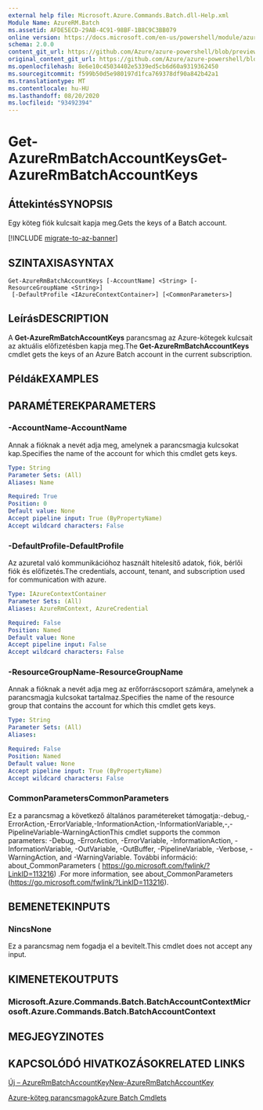 ```yaml
---
external help file: Microsoft.Azure.Commands.Batch.dll-Help.xml
Module Name: AzureRM.Batch
ms.assetid: AFDE5ECD-29AB-4C91-98BF-1B8C9C3BB079
online version: https://docs.microsoft.com/en-us/powershell/module/azurerm.batch/get-azurermbatchaccountkeys
schema: 2.0.0
content_git_url: https://github.com/Azure/azure-powershell/blob/preview/src/ResourceManager/AzureBatch/Commands.Batch/help/Get-AzureRmBatchAccountKeys.md
original_content_git_url: https://github.com/Azure/azure-powershell/blob/preview/src/ResourceManager/AzureBatch/Commands.Batch/help/Get-AzureRmBatchAccountKeys.md
ms.openlocfilehash: 8e6e10c45034402e5339ed5cb6d60a9319362450
ms.sourcegitcommit: f599b50d5e980197d1fca769378df90a842b42a1
ms.translationtype: MT
ms.contentlocale: hu-HU
ms.lasthandoff: 08/20/2020
ms.locfileid: "93492394"
---
```

# <span data-ttu-id="d77f1-101">Get-AzureRmBatchAccountKeys</span><span class="sxs-lookup"><span data-stu-id="d77f1-101">Get-AzureRmBatchAccountKeys</span></span>

## <span data-ttu-id="d77f1-102">Áttekintés</span><span class="sxs-lookup"><span data-stu-id="d77f1-102">SYNOPSIS</span></span>
<span data-ttu-id="d77f1-103">Egy köteg fiók kulcsait kapja meg.</span><span class="sxs-lookup"><span data-stu-id="d77f1-103">Gets the keys of a Batch account.</span></span>

[!INCLUDE [migrate-to-az-banner](../../includes/migrate-to-az-banner.md)]

## <span data-ttu-id="d77f1-104">SZINTAXISA</span><span class="sxs-lookup"><span data-stu-id="d77f1-104">SYNTAX</span></span>

```
Get-AzureRmBatchAccountKeys [-AccountName] <String> [-ResourceGroupName <String>]
 [-DefaultProfile <IAzureContextContainer>] [<CommonParameters>]
```

## <span data-ttu-id="d77f1-105">Leírás</span><span class="sxs-lookup"><span data-stu-id="d77f1-105">DESCRIPTION</span></span>
<span data-ttu-id="d77f1-106">A **Get-AzureRmBatchAccountKeys** parancsmag az Azure-kötegek kulcsait az aktuális előfizetésben kapja meg.</span><span class="sxs-lookup"><span data-stu-id="d77f1-106">The **Get-AzureRmBatchAccountKeys** cmdlet gets the keys of an Azure Batch account in the current subscription.</span></span>

## <span data-ttu-id="d77f1-107">Példák</span><span class="sxs-lookup"><span data-stu-id="d77f1-107">EXAMPLES</span></span>

## <span data-ttu-id="d77f1-108">PARAMÉTEREK</span><span class="sxs-lookup"><span data-stu-id="d77f1-108">PARAMETERS</span></span>

### <span data-ttu-id="d77f1-109">-AccountName</span><span class="sxs-lookup"><span data-stu-id="d77f1-109">-AccountName</span></span>
<span data-ttu-id="d77f1-110">Annak a fióknak a nevét adja meg, amelynek a parancsmagja kulcsokat kap.</span><span class="sxs-lookup"><span data-stu-id="d77f1-110">Specifies the name of the account for which this cmdlet gets keys.</span></span>

```yaml
Type: String
Parameter Sets: (All)
Aliases: Name

Required: True
Position: 0
Default value: None
Accept pipeline input: True (ByPropertyName)
Accept wildcard characters: False
```

### <span data-ttu-id="d77f1-111">-DefaultProfile</span><span class="sxs-lookup"><span data-stu-id="d77f1-111">-DefaultProfile</span></span>
<span data-ttu-id="d77f1-112">Az azuretal való kommunikációhoz használt hitelesítő adatok, fiók, bérlői fiók és előfizetés.</span><span class="sxs-lookup"><span data-stu-id="d77f1-112">The credentials, account, tenant, and subscription used for communication with azure.</span></span>

```yaml
Type: IAzureContextContainer
Parameter Sets: (All)
Aliases: AzureRmContext, AzureCredential

Required: False
Position: Named
Default value: None
Accept pipeline input: False
Accept wildcard characters: False
```

### <span data-ttu-id="d77f1-113">-ResourceGroupName</span><span class="sxs-lookup"><span data-stu-id="d77f1-113">-ResourceGroupName</span></span>
<span data-ttu-id="d77f1-114">Annak a fióknak a nevét adja meg az erőforráscsoport számára, amelynek a parancsmagja kulcsokat tartalmaz.</span><span class="sxs-lookup"><span data-stu-id="d77f1-114">Specifies the name of the resource group that contains the account for which this cmdlet gets keys.</span></span>

```yaml
Type: String
Parameter Sets: (All)
Aliases: 

Required: False
Position: Named
Default value: None
Accept pipeline input: True (ByPropertyName)
Accept wildcard characters: False
```

### <span data-ttu-id="d77f1-115">CommonParameters</span><span class="sxs-lookup"><span data-stu-id="d77f1-115">CommonParameters</span></span>
<span data-ttu-id="d77f1-116">Ez a parancsmag a következő általános paramétereket támogatja:-debug,-ErrorAction,-ErrorVariable,-InformationAction,-InformationVariable,-,-PipelineVariable-WarningAction</span><span class="sxs-lookup"><span data-stu-id="d77f1-116">This cmdlet supports the common parameters: -Debug, -ErrorAction, -ErrorVariable, -InformationAction, -InformationVariable, -OutVariable, -OutBuffer, -PipelineVariable, -Verbose, -WarningAction, and -WarningVariable.</span></span> <span data-ttu-id="d77f1-117">További információ: about_CommonParameters ( https://go.microsoft.com/fwlink/?LinkID=113216) .</span><span class="sxs-lookup"><span data-stu-id="d77f1-117">For more information, see about_CommonParameters (https://go.microsoft.com/fwlink/?LinkID=113216).</span></span>

## <span data-ttu-id="d77f1-118">BEMENETEK</span><span class="sxs-lookup"><span data-stu-id="d77f1-118">INPUTS</span></span>

### <span data-ttu-id="d77f1-119">Nincs</span><span class="sxs-lookup"><span data-stu-id="d77f1-119">None</span></span>
<span data-ttu-id="d77f1-120">Ez a parancsmag nem fogadja el a bevitelt.</span><span class="sxs-lookup"><span data-stu-id="d77f1-120">This cmdlet does not accept any input.</span></span>

## <span data-ttu-id="d77f1-121">KIMENETEK</span><span class="sxs-lookup"><span data-stu-id="d77f1-121">OUTPUTS</span></span>

### <span data-ttu-id="d77f1-122">Microsoft.Azure.Commands.Batch.BatchAccountContext</span><span class="sxs-lookup"><span data-stu-id="d77f1-122">Microsoft.Azure.Commands.Batch.BatchAccountContext</span></span>

## <span data-ttu-id="d77f1-123">MEGJEGYZI</span><span class="sxs-lookup"><span data-stu-id="d77f1-123">NOTES</span></span>

## <span data-ttu-id="d77f1-124">KAPCSOLÓDÓ HIVATKOZÁSOK</span><span class="sxs-lookup"><span data-stu-id="d77f1-124">RELATED LINKS</span></span>

[<span data-ttu-id="d77f1-125">Új – AzureRmBatchAccountKey</span><span class="sxs-lookup"><span data-stu-id="d77f1-125">New-AzureRmBatchAccountKey</span></span>](./New-AzureRmBatchAccountKey.md)

[<span data-ttu-id="d77f1-126">Azure-köteg parancsmagok</span><span class="sxs-lookup"><span data-stu-id="d77f1-126">Azure Batch Cmdlets</span></span>](./AzureRM.Batch.md)


